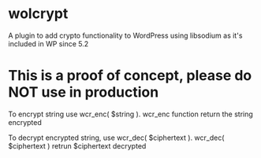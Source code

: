 # wolcrypt
A plugin to add crypto functionality to WordPress using libsodium as it's included in WP since 5.2

# This is a proof of concept, please do NOT use in production

To encrypt string use wcr_enc( $string ). 
wcr_enc function return the string encrypted

To decrypt encrypted string, use wcr_dec( $ciphertext ).
wcr_dec( $ciphertext ) retrun $ciphertext decrypted
